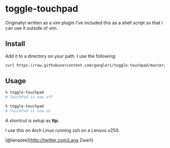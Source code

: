 # toggle-touchpad
Originallyl written as a vim plugin I've included this as a shell script so that 
I can use it outside of vim.

## Install
Add it to a directory on your path. I use the following:

```sh
curl https://raw.githubusercontent.com/gangleri/toggle-touchpad/master/install.sh | sudo zsh
```

## Usage
```sh
% toggle-touchpad
# TouchPad is now off

% toggle-touchpad
# TouchPad is now on
```

A shortcut is setup as **ttp**.

I use this on Arch Linux running zsh on a Lenovo x250. 

[@lanazee](http://twitter.com/Lana Zwart)
